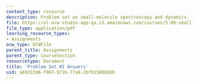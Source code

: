 ```yaml
---
content_type: resource
description: Problem set on small-molecule spectroscopy and dynamics.
file: https://ol-ocw-studio-app-qa.s3.amazonaws.com/courses/5-80-small-molecule-spectroscopy-and-dynamics-fall-2008/a6931596f907971b77a92bf01588bb6b_02pset_ans_sp94.pdf
file_type: application/pdf
learning_resource_types:
- Assignments
ocw_type: OCWFile
parent_title: Assignments
parent_type: CourseSection
resourcetype: Document
title: 'Problem Set #2 Answers'
uid: a6931596-f907-971b-77a9-2bf01588bb6b
---
```

